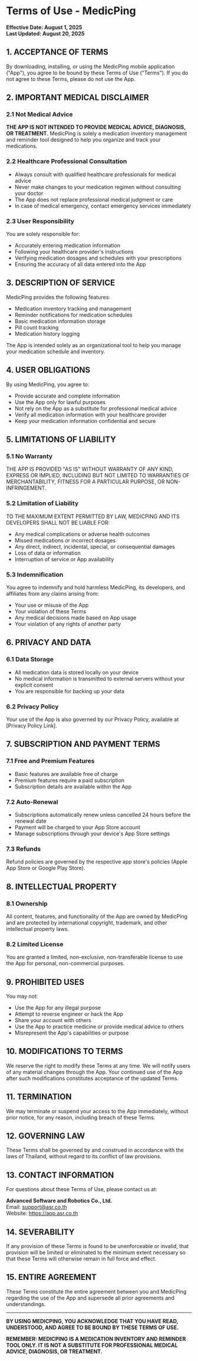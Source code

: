# Terms of Use - MedicPing

**Effective Date: August 1, 2025**  
**Last Updated: August 20, 2025**

## 1. ACCEPTANCE OF TERMS

By downloading, installing, or using the MedicPing mobile application ("App"), you agree to be bound by these Terms of Use ("Terms"). If you do not agree to these Terms, please do not use the App.

## 2. IMPORTANT MEDICAL DISCLAIMER

### 2.1 Not Medical Advice
**THE APP IS NOT INTENDED TO PROVIDE MEDICAL ADVICE, DIAGNOSIS, OR TREATMENT.** MedicPing is solely a medication inventory management and reminder tool designed to help you organize and track your medications.

### 2.2 Healthcare Professional Consultation
- Always consult with qualified healthcare professionals for medical advice
- Never make changes to your medication regimen without consulting your doctor
- The App does not replace professional medical judgment or care
- In case of medical emergency, contact emergency services immediately

### 2.3 User Responsibility
You are solely responsible for:
- Accurately entering medication information
- Following your healthcare provider's instructions
- Verifying medication dosages and schedules with your prescriptions
- Ensuring the accuracy of all data entered into the App

## 3. DESCRIPTION OF SERVICE

MedicPing provides the following features:
- Medication inventory tracking and management
- Reminder notifications for medication schedules
- Basic medication information storage
- Pill count tracking
- Medication history logging

The App is intended solely as an organizational tool to help you manage your medication schedule and inventory.

## 4. USER OBLIGATIONS

By using MedicPing, you agree to:
- Provide accurate and complete information
- Use the App only for lawful purposes
- Not rely on the App as a substitute for professional medical advice
- Verify all medication information with your healthcare provider
- Keep your medication information confidential and secure

## 5. LIMITATIONS OF LIABILITY

### 5.1 No Warranty
THE APP IS PROVIDED "AS IS" WITHOUT WARRANTY OF ANY KIND, EXPRESS OR IMPLIED, INCLUDING BUT NOT LIMITED TO WARRANTIES OF MERCHANTABILITY, FITNESS FOR A PARTICULAR PURPOSE, OR NON-INFRINGEMENT.

### 5.2 Limitation of Liability
TO THE MAXIMUM EXTENT PERMITTED BY LAW, MEDICPING AND ITS DEVELOPERS SHALL NOT BE LIABLE FOR:
- Any medical complications or adverse health outcomes
- Missed medications or incorrect dosages
- Any direct, indirect, incidental, special, or consequential damages
- Loss of data or information
- Interruption of service or App availability

### 5.3 Indemnification
You agree to indemnify and hold harmless MedicPing, its developers, and affiliates from any claims arising from:
- Your use or misuse of the App
- Your violation of these Terms
- Any medical decisions made based on App usage
- Your violation of any rights of another party

## 6. PRIVACY AND DATA

### 6.1 Data Storage
- All medication data is stored locally on your device
- No medical information is transmitted to external servers without your explicit consent
- You are responsible for backing up your data

### 6.2 Privacy Policy
Your use of the App is also governed by our Privacy Policy, available at [Privacy Policy Link].

## 7. SUBSCRIPTION AND PAYMENT TERMS

### 7.1 Free and Premium Features
- Basic features are available free of charge
- Premium features require a paid subscription
- Subscription details are available within the App

### 7.2 Auto-Renewal
- Subscriptions automatically renew unless cancelled 24 hours before the renewal date
- Payment will be charged to your App Store account
- Manage subscriptions through your device's App Store settings

### 7.3 Refunds
Refund policies are governed by the respective app store's policies (Apple App Store or Google Play Store).

## 8. INTELLECTUAL PROPERTY

### 8.1 Ownership
All content, features, and functionality of the App are owned by MedicPing and are protected by international copyright, trademark, and other intellectual property laws.

### 8.2 Limited License
You are granted a limited, non-exclusive, non-transferable license to use the App for personal, non-commercial purposes.

## 9. PROHIBITED USES

You may not:
- Use the App for any illegal purpose
- Attempt to reverse engineer or hack the App
- Share your account with others
- Use the App to practice medicine or provide medical advice to others
- Misrepresent the App's capabilities or purpose

## 10. MODIFICATIONS TO TERMS

We reserve the right to modify these Terms at any time. We will notify users of any material changes through the App. Your continued use of the App after such modifications constitutes acceptance of the updated Terms.

## 11. TERMINATION

We may terminate or suspend your access to the App immediately, without prior notice, for any reason, including breach of these Terms.

## 12. GOVERNING LAW

These Terms shall be governed by and construed in accordance with the laws of Thailand, without regard to its conflict of law provisions.

## 13. CONTACT INFORMATION

For questions about these Terms of Use, please contact us at:

**Advanced Software and Robotics Co., Ltd.**  
Email: support@asr.co.th  
Website: https://app.asr.co.th

## 14. SEVERABILITY

If any provision of these Terms is found to be unenforceable or invalid, that provision will be limited or eliminated to the minimum extent necessary so that these Terms will otherwise remain in full force and effect.

## 15. ENTIRE AGREEMENT

These Terms constitute the entire agreement between you and MedicPing regarding the use of the App and supersede all prior agreements and understandings.

---

**BY USING MEDICPING, YOU ACKNOWLEDGE THAT YOU HAVE READ, UNDERSTOOD, AND AGREE TO BE BOUND BY THESE TERMS OF USE.**

**REMEMBER: MEDICPING IS A MEDICATION INVENTORY AND REMINDER TOOL ONLY. IT IS NOT A SUBSTITUTE FOR PROFESSIONAL MEDICAL ADVICE, DIAGNOSIS, OR TREATMENT.**